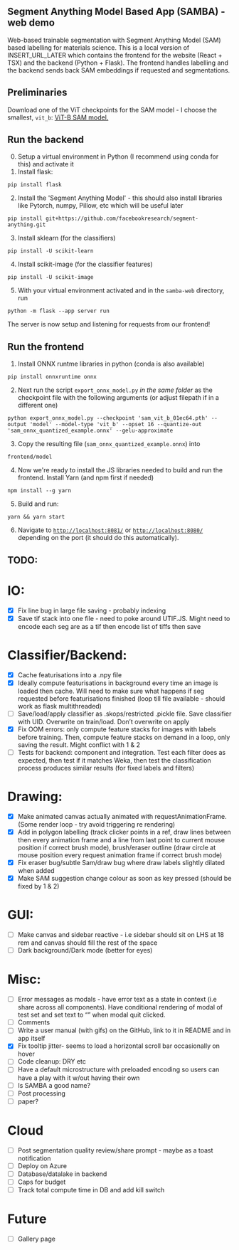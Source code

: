 ## Segment Anything Model Based App (SAMBA) - web demo

Web-based trainable segmentation with Segment Anything Model (SAM) based labelling for materials science.
This is a local version of INSERT_URL_LATER which contains the frontend for the website (React + TSX) and the backend (Python + Flask).
The frontend handles labelling and the backend sends back SAM embeddings if requested and segmentations.

## Preliminaries
Download one of the ViT checkpoints for the SAM model - I choose the smallest, `vit_b`: [ViT-B SAM model.](https://dl.fbaipublicfiles.com/segment_anything/sam_vit_b_01ec64.pth)

## Run the backend
0. Setup a virtual environment in Python (I recommend using conda for this) and activate it
1. Install flask:
```
pip install flask
```
2. Install the 'Segment Anything Model' - this should also install libraries like Pytorch, numpy, Pillow, etc which will be useful later
```
pip install git+https://github.com/facebookresearch/segment-anything.git
```
3. Install sklearn (for the classifiers)
```
pip install -U scikit-learn
```
4. Install scikit-image (for the classifier features)
```
pip install -U scikit-image
```
5. With your virtual environment activated and in the `samba-web` directory, run
```
python -m flask --app server run
```
The server is now setup and listening for requests from our frontend!

## Run the frontend
1. Install ONNX runtme libraries in python (conda is also available)
```
pip install onnxruntime onnx
```
2. Next run the script `export_onnx_model.py` *in the same folder* as the checkpoint file with the following arguments (or adjust filepath if in a different one)
```
python export_onnx_model.py --checkpoint 'sam_vit_b_01ec64.pth' --output 'model' --model-type 'vit_b' --opset 16 --quantize-out 'sam_onnx_quantized_example.onnx' --gelu-approximate
```
3. Copy the resulting file (`sam_onnx_quantized_example.onnx`) into 
```
frontend/model
```
4. Now we're ready to install the JS libraries needed to build and run the frontend. Install Yarn (and npm first if needed)
```
npm install --g yarn
```
5. Build and run:

```
yarn && yarn start
```
6. Navigate to [`http://localhost:8081/`](http://localhost:8081/) or [`http://localhost:8080/`](http://localhost:8080/) depending on the port (it should do this automatically).

## TODO:
# IO:
- [x] Fix line bug in large file saving - probably indexing 
- [x] Save tif stack into one file - need to poke around UTIF.JS. Might need to encode each seg are as a tif then encode list of tiffs then save
# Classifier/Backend:
- [x] Cache featurisations into a .npy file 
- [x] Ideally compute featurisations in background every time an image is loaded then cache. Will need to make sure what happens if seg requested before featurisations finished (loop till file available - should work as flask multithreaded)
- [ ] Save/load/apply classifier as .skops/restricted .pickle file. Save classifier with UID. Overwrite on train/load. Don’t overwrite on apply 
- [x] Fix OOM errors: only compute feature stacks for images with labels before training. Then, compute feature stacks on demand in a loop, only saving the result. Might conflict with 1 & 2
- [ ] Tests for backend: component and integration. Test each filter does as expected, then test if it matches Weka, then test the classification process produces similar results (for fixed labels and filters)
# Drawing:
- [x] Make animated canvas actually animated with requestAnimationFrame. (Some render loop - try avoid triggering re rendering)
- [x] Add in polygon labelling (track clicker points in a ref, draw lines between then every animation frame and a line from last point to current mouse position if correct brush mode), brush/eraser outline (draw circle at mouse position every request animation frame if correct brush mode)
- [x] Fix eraser bug/subtle Sam/draw bug where draw labels slightly dilated when added 
- [x] Make SAM suggestion change colour as soon as key pressed (should be fixed by 1 & 2)
# GUI:
- [ ] Make canvas and sidebar reactive - i.e sidebar should sit on LHS at 18 rem and canvas should fill the rest of the space
- [ ] Dark background/Dark mode (better for eyes) 
# Misc:
- [ ] Error messages as modals - have error text as a state in context (i.e share across all components). Have conditional rendering of modal of test set and set text to “” when modal quit clicked. 
- [ ] Comments
- [ ] Write a user manual (with gifs) on the GitHub, link to it in README and in app itself 
- [x] Fix tooltip jitter- seems to load a horizontal scroll bar occasionally on hover 
- [ ] Code cleanup: DRY etc
- [ ] Have a default microstructure with preloaded encoding so users can have a play with it w/out having their own
- [ ] Is SAMBA a good name?
- [ ] Post processing
- [ ] paper?
# Cloud
- [ ] Post segmentation quality review/share prompt - maybe as a toast notification 
- [ ] Deploy on Azure
- [ ] Database/datalake in backend
- [ ] Caps for budget
- [ ] Track total compute time in DB and add kill switch 
# Future
- [ ] Gallery page
